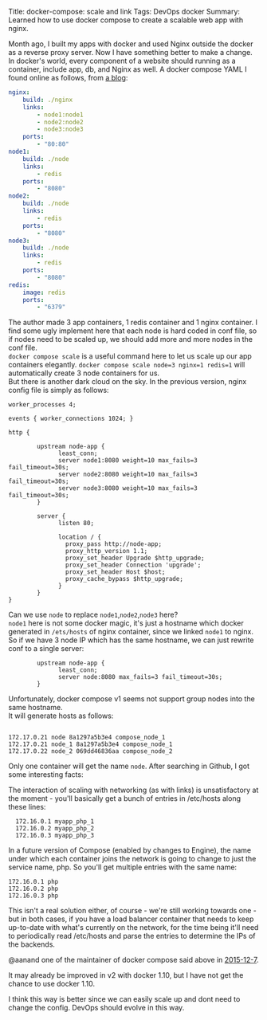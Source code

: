 Title: docker-compose: scale and link
Tags: DevOps docker
Summary: Learned how to use docker compose to create a scalable web app with nginx.

Month ago, I built my apps with docker and used Nginx outside the docker as a reverse proxy server. Now I have something better to make a change.  
In docker's world, every component of a website should running as a container, include app, db, and Nginx as well.
A docker compose YAML I found online as follows, from [a blog](http://anandmanisankar.com/posts/docker-container-nginx-node-redis-example/):
``` yaml
nginx:
    build: ./nginx
    links:
        - node1:node1
        - node2:node2
        - node3:node3
    ports:
        - "80:80"
node1:
    build: ./node
    links:
        - redis
    ports:
        - "8080"
node2:
    build: ./node
    links:
        - redis
    ports:
        - "8080"
node3:
    build: ./node
    links:
        - redis
    ports:
        - "8080"
redis:
    image: redis
    ports:
        - "6379"
```
The author made 3 app containers, 1 redis container and 1 nginx container. I find some ugly implement here that each node is hard coded in conf file, so if nodes need to be scaled up, we should add more and more nodes in the conf file.  
`docker compose scale` is a useful command here to let us scale up our app containers elegantly. `docker compose scale node=3 nginx=1 redis=1` will automatically create 3 node containers for us.  
But there is another dark cloud on the sky. In the previous version, nginx config file is simply as follows:
``` nginx
worker_processes 4;

events { worker_connections 1024; }

http {

        upstream node-app {
              least_conn;
              server node1:8080 weight=10 max_fails=3 fail_timeout=30s;
              server node2:8080 weight=10 max_fails=3 fail_timeout=30s;
              server node3:8080 weight=10 max_fails=3 fail_timeout=30s;
        }
         
        server {
              listen 80;
         
              location / {
                proxy_pass http://node-app;
                proxy_http_version 1.1;
                proxy_set_header Upgrade $http_upgrade;
                proxy_set_header Connection 'upgrade';
                proxy_set_header Host $host;
                proxy_cache_bypass $http_upgrade;
              }
        }
}

```
Can we use `node` to replace `node1`,`node2`,`node3` here?  
`node1` here is not some docker magic, it's just a hostname which docker generated in `/ets/hosts` of nginx container, since we linked `node1` to nginx.
So if we have 3 node IP which has the same hostname, we can just rewrite conf to a single server: 
```
        upstream node-app {
              least_conn;
              server node:8080 max_fails=3 fail_timeout=30s;
        }

```
Unfortunately, docker compose v1 seems not support group nodes into the same hostname.   
It will generate hosts as follows:
```

172.17.0.21 node 8a1297a5b3e4 compose_node_1
172.17.0.21 node_1 8a1297a5b3e4 compose_node_1
172.17.0.22 node_2 069dd46836aa compose_node_2

```
Only one container will get the name `node`. After searching in Github, I got some interesting facts:

The interaction of scaling with networking (as with links) is unsatisfactory at the moment - you'll basically get a bunch of entries in /etc/hosts along these lines:
```
  172.16.0.1 myapp_php_1
  172.16.0.2 myapp_php_2
  172.16.0.3 myapp_php_3
```
In a future version of Compose (enabled by changes to Engine), the name under which each container joins the network is going to change to just the service name, php. So you'll get multiple entries with the same name:
```
172.16.0.1 php
172.16.0.2 php
172.16.0.3 php
```
This isn't a real solution either, of course - we're still working towards one - but in both cases, if you have a load balancer container that needs to keep up-to-date with what's currently on the network, for the time being it'll need to periodically read /etc/hosts and parse the entries to determine the IPs of the backends.   

@aanand one of the maintainer of docker compose said above in [2015-12-7](https://github.com/docker/compose/issues/2472).  

It may already be improved in v2 with docker 1.10, but I have not get the chance to use docker 1.10.  

I think this way is better since we can easily scale up and dont need to change the config.  DevOps should evolve in this way. 
